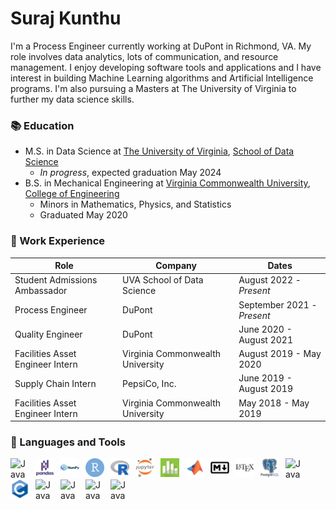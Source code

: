 # Suraj Kunthu

I'm a Process Engineer currently working at DuPont in Richmond, VA. My role involves data analytics, lots of communication, and resource management. I enjoy developing software tools and applications and I have interest in building Machine Learning algorithms and Artificial Intelligence programs. I'm also pursuing a Masters at The University of Virginia to further my data science skills.

### :books: Education
 - M.S. in Data Science at [The University of Virginia](https://www.virginia.edu/), [School of Data Science](https://datascience.virginia.edu/)
    - _In progress_, expected graduation May 2024
 - B.S. in Mechanical Engineering at [Virginia Commonwealth University](https://www.vcu.edu/), [College of Engineering](https://egr.vcu.edu/departments/mechanical/)
    - Minors in Mathematics, Physics, and Statistics
    - Graduated May 2020
    
### :briefcase: Work Experience
| Role | Company | Dates |
| --- | --- | --- |
| Student Admissions Ambassador | UVA School of Data Science | August 2022 - _Present_ |
| Process Engineer | DuPont | September 2021 - _Present_ |
| Quality Engineer | DuPont | June 2020 - August 2021 |
| Facilities Asset Engineer Intern | Virginia Commonwealth University | August 2019 - May 2020 |
| Supply Chain Intern | PepsiCo, Inc. | June 2019 - August 2019 |
| Facilities Asset Engineer Intern | Virginia Commonwealth University | May 2018 - May 2019 |

### 🧰 Languages and Tools
<img align="left" alt="Java" width="30px" style="padding-right:10px;" src="https://cdn.jsdelivr.net/gh/devicons/devicon/icons/python/python-original.svg" />
<img align="left" alt="Java" width="30px" style="padding-right:10px;" src="https://raw.githubusercontent.com/devicons/devicon/master/icons/pandas/pandas-original-wordmark.svg" />
<img align="left" alt="Java" width="30px" style="padding-right:10px;" src="https://raw.githubusercontent.com/devicons/devicon/master/icons/numpy/numpy-original-wordmark.svg" />
<img align="left" alt="Java" width="30px" style="padding-right:10px;" src="https://raw.githubusercontent.com/devicons/devicon/master/icons/rstudio/rstudio-original.svg" />
<img align="left" alt="Java" width="30px" style="padding-right:10px;" src="https://raw.githubusercontent.com/devicons/devicon/master/icons/r/r-original.svg" />
<img align="left" alt="Java" width="30px" style="padding-right:10px;" src="https://raw.githubusercontent.com/devicons/devicon/master/icons/jupyter/jupyter-original-wordmark.svg" />
<img align="left" alt="Java" width="30px" style="padding-right:10px;" src="https://raw.githubusercontent.com/devicons/devicon/master/icons/minitab/minitab-original.svg" />
<img align="left" alt="Java" width="30px" style="padding-right:10px;" src="https://raw.githubusercontent.com/devicons/devicon/master/icons/matlab/matlab-original.svg" />
<img align="left" alt="Java" width="30px" style="padding-right:10px;" src="https://github.com/devicons/devicon/blob/master/icons/markdown/markdown-original.svg" />
<img align="left" alt="Java" width="30px" style="padding-right:10px;" src="https://raw.githubusercontent.com/devicons/devicon/master/icons/latex/latex-original.svg" />
<img align="left" alt="Java" width="30px" style="padding-right:10px;" src="https://raw.githubusercontent.com/devicons/devicon/master/icons/postgresql/postgresql-original-wordmark.svg" />
<img align="left" alt="Java" width="30px" style="padding-right:10px;" src="https://cdn.jsdelivr.net/gh/devicons/devicon/icons/git/git-original.svg" />
<img align="left" alt="Java" width="30px" style="padding-right:10px;" src="https://raw.githubusercontent.com/devicons/devicon/master/icons/c/c-original.svg" />
<img align="left" alt="Java" width="30px" style="padding-right:10px;" src="https://cdn.jsdelivr.net/gh/devicons/devicon/icons/html5/html5-original.svg" />
<img align="left" alt="Java" width="30px" style="padding-right:10px;" src="https://cdn.jsdelivr.net/gh/devicons/devicon/icons/css3/css3-original.svg" />
<img align="left" alt="Java" width="30px" style="padding-right:10px;" src="https://cdn.jsdelivr.net/gh/devicons/devicon/icons/github/github-original.svg" />
<img align="left" alt="Java" width="30px" style="padding-right:10px;" src="https://cdn.jsdelivr.net/gh/devicons/devicon/icons/bash/bash-original.svg" />

<br />


<!--
**surajkunthu/surajkunthu** is a ✨ _special_ ✨ repository because its `README.md` (this file) appears on your GitHub profile.

Here are some ideas to get you started:

- 🔭 I’m currently working on ...
- 🌱 I’m currently learning ...
- 👯 I’m looking to collaborate on ...
- 🤔 I’m looking for help with ...
- 💬 Ask me about ...
- 📫 How to reach me: ...
- 😄 Pronouns: ...
- ⚡ Fun fact: ...
-->
